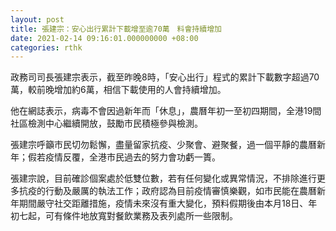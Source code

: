 ```yaml
---
layout: post
title: 張建宗：安心出行累計下載增至逾70萬　料會持續增加
date: 2021-02-14 09:16:01.000000000 +08:00
categories: rthk
---
```


政務司司長張建宗表示，截至昨晚8時，「安心出行」程式的累計下載數字超過70萬，較前晚增加約6萬，相信下載使用的人會持續增加。

他在網誌表示，病毒不會因過新年而「休息」，農曆年初一至初四期間，全港19間社區檢測中心繼續開放，鼓勵市民積極參與檢測。

張建宗呼籲市民切勿鬆懈，盡量留家抗疫、少聚會、避聚餐，過一個平靜的農曆新年；假若疫情反覆，全港市民過去的努力會功虧一簣。

張建宗說，目前確診個案處於低雙位數，若有任何變化或異常情況，不排除進行更多抗疫的行動及嚴厲的執法工作；政府認為目前疫情審慎樂觀，如市民能在農曆新年期間嚴守社交距離措施，疫情未來沒有重大變化，預料假期後由本月18日、年初七起，可有條件地放寬對餐飲業務及表列處所一些限制。
